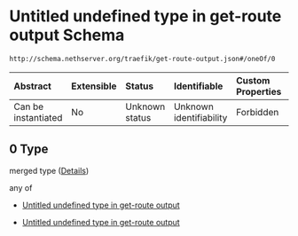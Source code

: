 # Untitled undefined type in get-route output Schema

```txt
http://schema.nethserver.org/traefik/get-route-output.json#/oneOf/0
```



| Abstract            | Extensible | Status         | Identifiable            | Custom Properties | Additional Properties | Access Restrictions | Defined In                                                                      |
| :------------------ | :--------- | :------------- | :---------------------- | :---------------- | :-------------------- | :------------------ | :------------------------------------------------------------------------------ |
| Can be instantiated | No         | Unknown status | Unknown identifiability | Forbidden         | Allowed               | none                | [get-route-output.json\*](traefik/get-route-output.json "open original schema") |

## 0 Type

merged type ([Details](get-route-output-oneof-0.md))

any of

* [Untitled undefined type in get-route output](get-route-output-oneof-0-anyof-0.md "check type definition")

* [Untitled undefined type in get-route output](get-route-output-oneof-0-anyof-1.md "check type definition")
